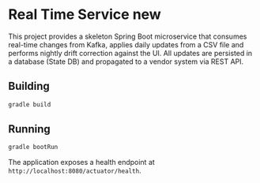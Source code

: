 # Real Time Service new

This project provides a skeleton Spring Boot microservice that consumes real-time changes from Kafka, applies daily updates from a CSV file and performs nightly drift correction against the UI. All updates are persisted in a database (State DB) and propagated to a vendor system via REST API.

## Building

```bash
gradle build
```

## Running

```bash
gradle bootRun
```

The application exposes a health endpoint at `http://localhost:8080/actuator/health`.
